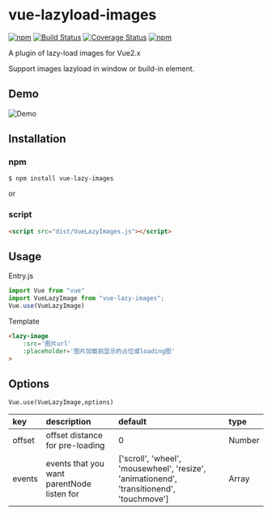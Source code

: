 # vue-lazyload-images
[![npm](https://img.shields.io/badge/npm-v1.3.0-green.svg)](https://www.npmjs.com/package/vue-lazy-images)
[![Build Status](https://travis-ci.org/yyh1102/vue-lazyload-images.svg?branch=master)](https://travis-ci.org/yyh1102/vue-lazyload-images)
[![Coverage Status](https://coveralls.io/repos/github/yyh1102/vue-lazyload-images/badge.svg)](https://coveralls.io/github/yyh1102/vue-lazyload-images)
[![npm](https://img.shields.io/npm/l/express.svg)](https://opensource.org/licenses/mit-license.php)

A plugin of lazy-load images for Vue2.x

Support images lazyload in window or build-in element.

## Demo
![Demo](https://github.com/yyh1102/vue-lazylaod-images/blob/master/demo.gif)

## Installation
### npm
```
$ npm install vue-lazy-images
```
or 
### script
```html
<script src="dist/VueLazyImages.js"></script>
```

## Usage
Entry.js
```javascript
import Vue from "vue"
import VueLazyImage from "vue-lazy-images";
Vue.use(VueLazyImage)
```

Template
```html
<lazy-image 
    :src='图片url'
    :placeholder='图片加载前显示的占位或loading图'  
>
```

## Options
```Vue.use(VueLazyImage,options)```

| key | description | default | type |
|:----|:------------|:--------|:-----|
| offset | offset distance for pre-loading | 0 | Number |
| events | events that you want parentNode listen for | ['scroll', 'wheel', 'mousewheel', 'resize', 'animationend', 'transitionend', 'touchmove'] | Array |